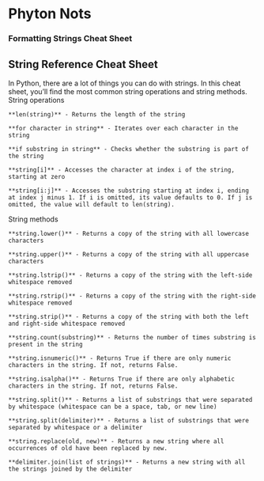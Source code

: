 # Phyton Nots

### Formatting Strings Cheat Sheet
## String Reference Cheat Sheet

In Python, there are a lot of things you can do with strings. In this cheat sheet, you’ll find the most common string operations and string methods.
String operations

    **len(string)** - Returns the length of the string

    **for character in string** - Iterates over each character in the string

    **if substring in string** - Checks whether the substring is part of the string

    **string[i]** - Accesses the character at index i of the string, starting at zero

    **string[i:j]** - Accesses the substring starting at index i, ending at index j minus 1. If i is omitted, its value defaults to 0. If j is omitted, the value will default to len(string).

String methods

    **string.lower()** - Returns a copy of the string with all lowercase characters

    **string.upper()** - Returns a copy of the string with all uppercase characters

    **string.lstrip()** - Returns a copy of the string with the left-side whitespace removed

    **string.rstrip()** - Returns a copy of the string with the right-side whitespace removed

    **string.strip()** - Returns a copy of the string with both the left and right-side whitespace removed

    **string.count(substring)** - Returns the number of times substring is present in the string

    **string.isnumeric()** - Returns True if there are only numeric characters in the string. If not, returns False.

    **string.isalpha()** - Returns True if there are only alphabetic characters in the string. If not, returns False.

    **string.split()** - Returns a list of substrings that were separated by whitespace (whitespace can be a space, tab, or new line)

    **string.split(delimiter)** - Returns a list of substrings that were separated by whitespace or a delimiter

    **string.replace(old, new)** - Returns a new string where all occurrences of old have been replaced by new.

    **delimiter.join(list of strings)** - Returns a new string with all the strings joined by the delimiter 
